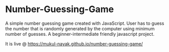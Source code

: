 # Number-Guessing-Game
A simple number guessing game created with JavaScript. 
User has to guess the number that is randomly generated by the computer using minimum number of guesses. 
A beginner-intermediate friendly javascript project.

It is live @ 
https://mukul-nayak.github.io/number-guessing-game/
